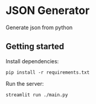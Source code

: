 # JSON Generator

Generate json from python

## Getting started

Install dependencies:

```
pip install -r requirements.txt
```

Run the server:

```
streamlit run ./main.py
```

